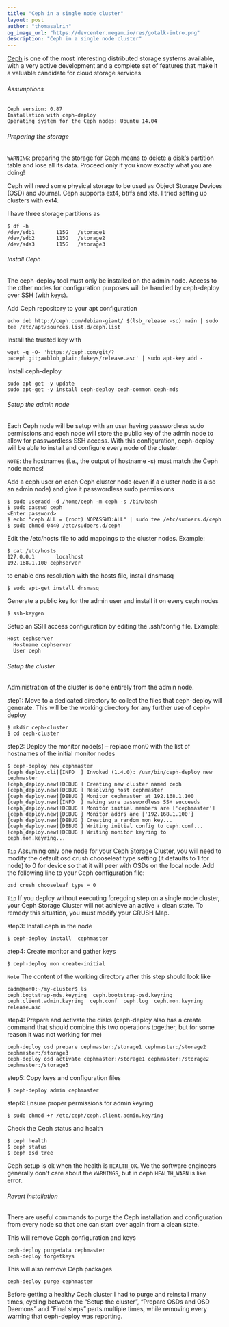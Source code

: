 ```yaml
---
title: "Ceph in a single node cluster"
layout: post
author: "thomasalrin"
og_image_url: "https://devcenter.megam.io/res/gotalk-intro.png"
description: "Ceph in a single node cluster"
---
```


[Ceph](http://ceph.com) is one of the most interesting distributed storage systems available, with a very active development and a complete set of features that make it a valuable candidate for cloud storage services

###### Assumptions

    Ceph version: 0.87
    Installation with ceph-deploy
    Operating system for the Ceph nodes: Ubuntu 14.04


###### Preparing the storage

`WARNING`: preparing the storage for Ceph means to delete a disk’s partition table and lose all its data. Proceed only if you know exactly what you are doing!

Ceph will need some physical storage to be used as Object Storage Devices (OSD) and Journal. Ceph supports ext4, btrfs and xfs. I tried setting up clusters with ext4.

I have three storage partitions as

	$ df -h
	/dev/sdb1       115G   /storage1
	/dev/sdb2       115G   /storage2
	/dev/sda3       115G   /storage3


###### Install Ceph

The ceph-deploy tool must only be installed on the admin node. Access to the other nodes for configuration purposes will be handled by ceph-deploy over SSH (with keys).

Add Ceph repository to your apt configuration

	echo deb http://ceph.com/debian-giant/ $(lsb_release -sc) main | sudo tee /etc/apt/sources.list.d/ceph.list

Install the trusted key with

	wget -q -O- 'https://ceph.com/git/?p=ceph.git;a=blob_plain;f=keys/release.asc' | sudo apt-key add -

Install ceph-deploy

	sudo apt-get -y update
	sudo apt-get -y install ceph-deploy ceph-common ceph-mds

###### Setup the admin node

Each Ceph node will be setup with an user having passwordless sudo permissions and each node will store the public key of the admin node to allow for passwordless SSH access. With this configuration, ceph-deploy will be able to install and configure every node of the cluster.

`NOTE`: the hostnames (i.e., the output of hostname -s) must match the Ceph node names!

Add a ceph user on each Ceph cluster node (even if a cluster node is also an admin node) and give it passwordless sudo permissions

	$ sudo useradd -d /home/ceph -m ceph -s /bin/bash
	$ sudo passwd ceph
	<Enter password>
	$ echo "ceph ALL = (root) NOPASSWD:ALL" | sudo tee /etc/sudoers.d/ceph
	$ sudo chmod 0440 /etc/sudoers.d/ceph

Edit the /etc/hosts file to add mappings to the cluster nodes. Example:

	$ cat /etc/hosts
	127.0.0.1       localhost
    192.168.1.100 cephserver

to enable dns resolution with the hosts file, install dnsmasq

	$ sudo apt-get install dnsmasq

Generate a public key for the admin user and install it on every ceph nodes

	$ ssh-keygen


Setup an SSH access configuration by editing the .ssh/config file. Example:

	Host cephserver
	  Hostname cephserver
      User ceph


###### Setup the cluster

Administration of the cluster is done entirely from the admin node.

step1: Move to a dedicated directory to collect the files that ceph-deploy will generate. This will be the working directory for any further use of ceph-deploy

    $ mkdir ceph-cluster
    $ cd ceph-cluster

step2: Deploy the monitor node(s) – replace mon0 with the list of hostnames of the initial monitor nodes

    $ ceph-deploy new cephmaster
    [ceph_deploy.cli][INFO  ] Invoked (1.4.0): /usr/bin/ceph-deploy new cephmaster
    [ceph_deploy.new][DEBUG ] Creating new cluster named ceph
    [ceph_deploy.new][DEBUG ] Resolving host cephmaster
    [ceph_deploy.new][DEBUG ] Monitor cephmaster at 192.168.1.100
    [ceph_deploy.new][INFO  ] making sure passwordless SSH succeeds
    [ceph_deploy.new][DEBUG ] Monitor initial members are ['cephmaster']
    [ceph_deploy.new][DEBUG ] Monitor addrs are ['192.168.1.100']
    [ceph_deploy.new][DEBUG ] Creating a random mon key...
    [ceph_deploy.new][DEBUG ] Writing initial config to ceph.conf...
    [ceph_deploy.new][DEBUG ] Writing monitor keyring to ceph.mon.keyring...



`Tip` Assuming only one node for your Ceph Storage Cluster, you will need to modify the default osd crush chooseleaf type setting (it defaults to 1 for node) to 0 for device so that it will peer with OSDs on the local node. Add the following line to your Ceph configuration file:

	osd crush chooseleaf type = 0

`Tip`	If you deploy without executing foregoing step on a single node cluster, your Ceph Storage Cluster will not achieve an active + clean state. To remedy this situation, you must modify your CRUSH Map.


step3: Install ceph in the node

	$ ceph-deploy install  cephmaster

atep4: Create monitor and gather keys

	$ ceph-deploy mon create-initial

`Note` The content of the working directory after this step should look like

	cadm@mon0:~/my-cluster$ ls
	ceph.bootstrap-mds.keyring  ceph.bootstrap-osd.keyring  ceph.client.admin.keyring  ceph.conf  ceph.log  ceph.mon.keyring  release.asc


step4: Prepare and activate the disks (ceph-deploy also has a create command that should combine this two operations together, but for some reason it was not working for me)

	ceph-deploy osd prepare cephmaster:/storage1 cephmaster:/storage2 cephmaster:/storage3
	ceph-deploy osd activate cephmaster:/storage1 cephmaster:/storage2 cephmaster:/storage3

step5: Copy keys and configuration files

	$ ceph-deploy admin cephmaster

step6: Ensure proper permissions for admin keyring

	$ sudo chmod +r /etc/ceph/ceph.client.admin.keyring

Check the Ceph status and health

	$ ceph health
	$ ceph status
    $ ceph osd tree

Ceph setup is ok when the health is `HEALTH_OK`. We the software engineers generally don't care about the `WARNINGS`, but in ceph `HEALTH_WARN` is like error.

###### Revert installation

There are useful commands to purge the Ceph installation and configuration from every node so that one can start over again from a clean state.

This will remove Ceph configuration and keys

	ceph-deploy purgedata cephmaster
	ceph-deploy forgetkeys

This will also remove Ceph packages

	ceph-deploy purge cephmaster

Before getting a healthy Ceph cluster I had to purge and reinstall many times, cycling between the “Setup the cluster”, “Prepare OSDs and OSD Daemons” and “Final steps” parts multiple times, while removing every warning that ceph-deploy was reporting.
